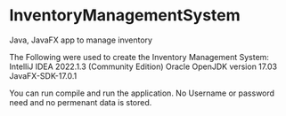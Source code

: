 # InventoryManagementSystem
Java, JavaFX app to manage inventory

The Following were used to create the Inventory Management System:
IntelliJ IDEA 2022.1.3 (Community Edition)
Oracle OpenJDK version 17.03
JavaFX-SDK-17.0.1

You can run compile and run the application. No Username or password need and no permenant data is stored.

